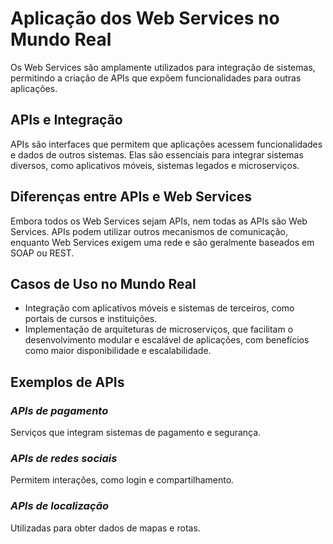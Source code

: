 # **Aplicação dos Web Services no Mundo Real**

Os Web Services são amplamente utilizados para integração de sistemas, permitindo a criação de APIs que expõem funcionalidades para outras aplicações.

## APIs e Integração

APIs são interfaces que permitem que aplicações acessem funcionalidades e dados de outros sistemas. Elas são essenciais para integrar sistemas diversos, como aplicativos móveis, sistemas legados e microserviços.

## Diferenças entre APIs e Web Services

Embora todos os Web Services sejam APIs, nem todas as APIs são Web Services. APIs podem utilizar outros mecanismos de comunicação, enquanto Web Services exigem uma rede e são geralmente baseados em SOAP ou REST.

## Casos de Uso no Mundo Real

- Integração com aplicativos móveis e sistemas de terceiros, como portais de cursos e instituições.
- Implementação de arquiteturas de microserviços, que facilitam o desenvolvimento modular e escalável de aplicações, com benefícios como maior disponibilidade e escalabilidade.

## Exemplos de APIs

### *APIs de pagamento*
Serviços que integram sistemas de pagamento e segurança.

### *APIs de redes sociais*
Permitem interações, como login e compartilhamento.

### *APIs de localização*
Utilizadas para obter dados de mapas e rotas.